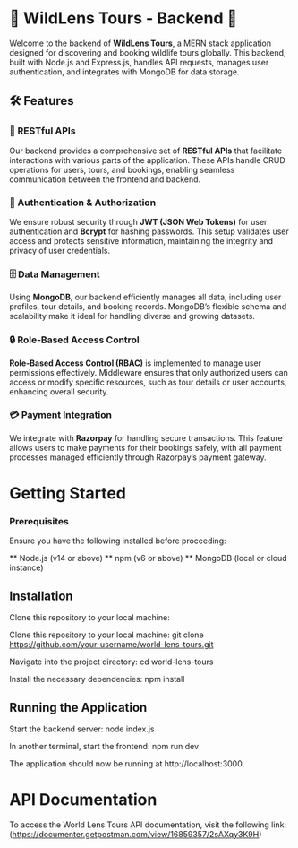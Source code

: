 # 🌟 WildLens Tours - Backend 🌟

Welcome to the backend of **WildLens Tours**, a MERN stack application designed for discovering and booking wildlife tours globally. This backend, built with Node.js and Express.js, handles API requests, manages user authentication, and integrates with MongoDB for data storage.

## 🛠️ Features

### 🧩 RESTful APIs
Our backend provides a comprehensive set of **RESTful APIs** that facilitate interactions with various parts of the application. These APIs handle CRUD operations for users, tours, and bookings, enabling seamless communication between the frontend and backend.

### 🔐 Authentication & Authorization
We ensure robust security through **JWT (JSON Web Tokens)** for user authentication and **Bcrypt** for hashing passwords. This setup validates user access and protects sensitive information, maintaining the integrity and privacy of user credentials.

### 🗄️ Data Management
Using **MongoDB**, our backend efficiently manages all data, including user profiles, tour details, and booking records. MongoDB’s flexible schema and scalability make it ideal for handling diverse and growing datasets.

### 🔒 Role-Based Access Control
**Role-Based Access Control (RBAC)** is implemented to manage user permissions effectively. Middleware ensures that only authorized users can access or modify specific resources, such as tour details or user accounts, enhancing overall security.

### 💳 Payment Integration
We integrate with **Razorpay** for handling secure transactions. This feature allows users to make payments for their bookings safely, with all payment processes managed efficiently through Razorpay’s payment gateway.

# Getting Started
### Prerequisites
Ensure you have the following installed before proceeding:

** Node.js (v14 or above)
** npm (v6 or above)
** MongoDB (local or cloud instance)

## Installation
Clone this repository to your local machine:

Clone this repository to your local machine:
git clone https://github.com/your-username/world-lens-tours.git

Navigate into the project directory:
cd world-lens-tours

Install the necessary dependencies:
npm install

## Running the Application
Start the backend server:
node index.js

In another terminal, start the frontend:
npm run dev

The application should now be running at http://localhost:3000.

# API Documentation
To access the World Lens Tours API documentation, visit the following link: (https://documenter.getpostman.com/view/16859357/2sAXqy3K9H)
